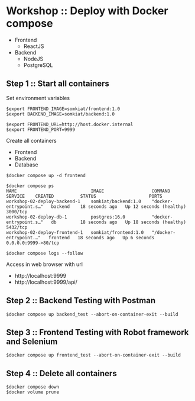 # Workshop :: Deploy with Docker compose
* Frontend
  * ReactJS
* Backend
  * NodeJS
  * PostgreSQL

## Step 1 :: Start all containers

Set environment variables
```
$export FRONTEND_IMAGE=somkiat/frontend:1.0
$export BACKEND_IMAGE=somkiat/backend:1.0

$export FRONTEND_URL=http://host.docker.internal
$export FRONTEND_PORT=9999
```

Create all containers
* Frontend
* Backend
* Database

```
$docker compose up -d frontend

$docker compose ps
NAME                            IMAGE                  COMMAND                  SERVICE    CREATED          STATUS                    PORTS
workshop-02-deploy-backend-1    somkiat/backend:1.0    "docker-entrypoint.s…"   backend    18 seconds ago   Up 12 seconds (healthy)   3000/tcp
workshop-02-deploy-db-1         postgres:16.0          "docker-entrypoint.s…"   db         18 seconds ago   Up 18 seconds (healthy)   5432/tcp
workshop-02-deploy-frontend-1   somkiat/frontend:1.0   "/docker-entrypoint.…"   frontend   18 seconds ago   Up 6 seconds              0.0.0.0:9999->80/tcp

$docker compose logs --follow
```

Access in web browser with url
* http://localhost:9999
* http://localhost:9999/api/


## Step 2 :: Backend Testing with Postman
```
$docker compose up backend_test --abort-on-container-exit --build
```

## Step 3 :: Frontend Testing with Robot framework and Selenium
```
$docker compose up frontend_test --abort-on-container-exit --build
```

## Step 4 :: Delete all containers
```
$docker compose down
$docker volume prune
```
